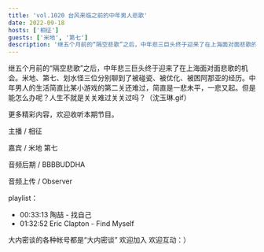 ```yaml
---
title: 'vol.1020 台风来临之前的中年男人悲歌'
date: 2022-09-18
hosts: ['相征']
guests: ['米地', '第七']
description: '继五个月前的“隔空悲歌”之后，中年悲三巨头终于迎来了在上海面对面悲歌的机会。米地、第七、划水怪三位分别聊到了被碰瓷、被优化、被困阿那亚的经历。中年男人的生活简直比某小游戏的第二关还难过，简直是一悲未平，一悲又起。但是能怎么办呢？人生不就是关关难过关关过吗？（沈玉琳.gif）'
---
```


继五个月前的“隔空悲歌”之后，中年悲三巨头终于迎来了在上海面对面悲歌的机会。米地、第七、划水怪三位分别聊到了被碰瓷、被优化、被困阿那亚的经历。中年男人的生活简直比某小游戏的第二关还难过，简直是一悲未平，一悲又起。但是能怎么办呢？人生不就是关关难过关关过吗？（沈玉琳.gif）

更多精彩内容，欢迎收听本期节目。

主播 / 相征

嘉宾 / 米地 第七

音频后期 / BBBBUDDHA

音频上传 / Observer

playlist：
- 00:33:13 陶喆 - 找自己
- 01:32:52 Eric Clapton - Find Myself

大内密谈的各种帐号都是“大内密谈” 
欢迎加入 欢迎互动：）
